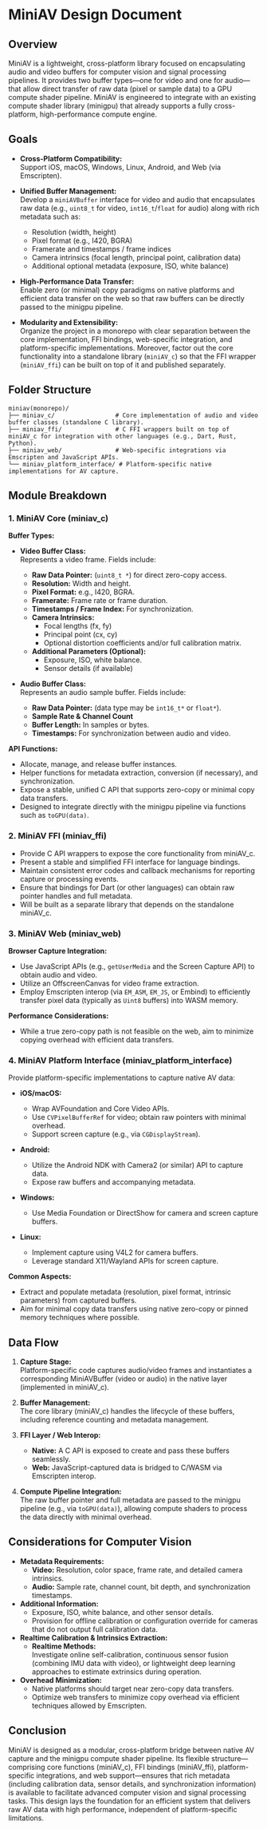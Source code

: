 # MiniAV Design Document

## Overview

MiniAV is a lightweight, cross-platform library focused on encapsulating audio and video buffers for computer vision and signal processing pipelines. It provides two buffer types—one for video and one for audio—that allow direct transfer of raw data (pixel or sample data) to a GPU compute shader pipeline. MiniAV is engineered to integrate with an existing compute shader library (minigpu) that already supports a fully cross-platform, high-performance compute engine.

## Goals

- **Cross-Platform Compatibility:**  
  Support iOS, macOS, Windows, Linux, Android, and Web (via Emscripten).

- **Unified Buffer Management:**  
  Develop a `miniAVBuffer` interface for video and audio that encapsulates raw data (e.g., `uint8_t` for video, `int16_t`/`float` for audio) along with rich metadata such as:
  - Resolution (width, height)
  - Pixel format (e.g., I420, BGRA)
  - Framerate and timestamps / frame indices
  - Camera intrinsics (focal length, principal point, calibration data)
  - Additional optional metadata (exposure, ISO, white balance)

- **High-Performance Data Transfer:**  
  Enable zero (or minimal) copy paradigms on native platforms and efficient data transfer on the web so that raw buffers can be directly passed to the minigpu pipeline.

- **Modularity and Extensibility:**  
  Organize the project in a monorepo with clear separation between the core implementation, FFI bindings, web-specific integration, and platform-specific implementations. Moreover, factor out the core functionality into a standalone library (`miniAV_c`) so that the FFI wrapper (`miniAV_ffi`) can be built on top of it and published separately.

## Folder Structure

```console
miniav(monorepo)/
├── miniav_c/                 # Core implementation of audio and video buffer classes (standalone C library).
├── miniav_ffi/               # C FFI wrappers built on top of miniAV_c for integration with other languages (e.g., Dart, Rust, Python).
├── miniav_web/               # Web-specific integrations via Emscripten and JavaScript APIs.
└── miniav_platform_interface/ # Platform-specific native implementations for AV capture.
```

## Module Breakdown

### 1. MiniAV Core (miniav_c)

**Buffer Types:**

- **Video Buffer Class:**  
  Represents a video frame. Fields include:
  - **Raw Data Pointer:** (`uint8_t *`) for direct zero-copy access.
  - **Resolution:** Width and height.
  - **Pixel Format:** e.g., I420, BGRA.
  - **Framerate:** Frame rate or frame duration.
  - **Timestamps / Frame Index:** For synchronization.
  - **Camera Intrinsics:**  
    - Focal lengths (fx, fy)
    - Principal point (cx, cy)
    - Optional distortion coefficients and/or full calibration matrix.
  - **Additional Parameters (Optional):**
    - Exposure, ISO, white balance.
    - Sensor details (if available)

- **Audio Buffer Class:**  
  Represents an audio sample buffer. Fields include:
  - **Raw Data Pointer:** (data type may be `int16_t*` or `float*`).
  - **Sample Rate & Channel Count**
  - **Buffer Length:** In samples or bytes.
  - **Timestamps:** For synchronization between audio and video.

**API Functions:**

- Allocate, manage, and release buffer instances.
- Helper functions for metadata extraction, conversion (if necessary), and synchronization.
- Expose a stable, unified C API that supports zero-copy or minimal copy data transfers.
- Designed to integrate directly with the minigpu pipeline via functions such as `toGPU(data)`.

### 2. MiniAV FFI (miniav_ffi)

- Provide C API wrappers to expose the core functionality from miniAV_c.
- Present a stable and simplified FFI interface for language bindings.
- Maintain consistent error codes and callback mechanisms for reporting capture or processing events.
- Ensure that bindings for Dart (or other languages) can obtain raw pointer handles and full metadata.
- Will be built as a separate library that depends on the standalone miniAV_c.

### 3. MiniAV Web (miniav_web)

**Browser Capture Integration:**

- Use JavaScript APIs (e.g., `getUserMedia` and the Screen Capture API) to obtain audio and video.
- Utilize an OffscreenCanvas for video frame extraction.
- Employ Emscripten interop (via `EM_ASM`, `EM_JS`, or Embind) to efficiently transfer pixel data (typically as `Uint8` buffers) into WASM memory.

**Performance Considerations:**

- While a true zero-copy path is not feasible on the web, aim to minimize copying overhead with efficient data transfers.

### 4. MiniAV Platform Interface (miniav_platform_interface)

Provide platform-specific implementations to capture native AV data:

- **iOS/macOS:**
  - Wrap AVFoundation and Core Video APIs.
  - Use `CVPixelBufferRef` for video; obtain raw pointers with minimal overhead.
  - Support screen capture (e.g., via `CGDisplayStream`).

- **Android:**
  - Utilize the Android NDK with Camera2 (or similar) API to capture data.
  - Expose raw buffers and accompanying metadata.

- **Windows:**
  - Use Media Foundation or DirectShow for camera and screen capture buffers.

- **Linux:**
  - Implement capture using V4L2 for camera buffers.
  - Leverage standard X11/Wayland APIs for screen capture.

**Common Aspects:**

- Extract and populate metadata (resolution, pixel format, intrinsic parameters) from captured buffers.
- Aim for minimal copy data transfers using native zero-copy or pinned memory techniques where possible.

## Data Flow

1. **Capture Stage:**  
   Platform-specific code captures audio/video frames and instantiates a corresponding MiniAVBuffer (video or audio) in the native layer (implemented in miniAV_c).

2. **Buffer Management:**  
   The core library (miniAV_c) handles the lifecycle of these buffers, including reference counting and metadata management.

3. **FFI Layer / Web Interop:**  
   - **Native:** A C API is exposed to create and pass these buffers seamlessly.
   - **Web:** JavaScript-captured data is bridged to C/WASM via Emscripten interop.

4. **Compute Pipeline Integration:**  
   The raw buffer pointer and full metadata are passed to the minigpu pipeline (e.g., via `toGPU(data)`), allowing compute shaders to process the data directly with minimal overhead.

## Considerations for Computer Vision

- **Metadata Requirements:**
  - **Video:** Resolution, color space, frame rate, and detailed camera intrinsics.
  - **Audio:** Sample rate, channel count, bit depth, and synchronization timestamps.
- **Additional Information:**
  - Exposure, ISO, white balance, and other sensor details.
  - Provision for offline calibration or configuration override for cameras that do not output full calibration data.
- **Realtime Calibration & Intrinsics Extraction:**
  - **Realtime Methods:**  
    Investigate online self-calibration, continuous sensor fusion (combining IMU data with video), or lightweight deep learning approaches to estimate extrinsics during operation.
- **Overhead Minimization:**
  - Native platforms should target near zero-copy data transfers.
  - Optimize web transfers to minimize copy overhead via efficient techniques allowed by Emscripten.

## Conclusion

MiniAV is designed as a modular, cross-platform bridge between native AV capture and the minigpu compute shader pipeline. Its flexible structure—comprising core functions (miniAV_c), FFI bindings (miniAV_ffi), platform-specific integrations, and web support—ensures that rich metadata (including calibration data, sensor details, and synchronization information) is available to facilitate advanced computer vision and signal processing tasks. This design lays the foundation for an efficient system that delivers raw AV data with high performance, independent of platform-specific limitations.
